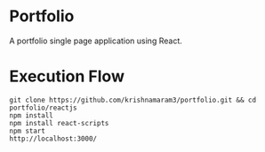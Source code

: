 # Portfolio

A portfolio single page application using React.

# Execution Flow
```
git clone https://github.com/krishnamaram3/portfolio.git && cd portfolio/reactjs
npm install
npm install react-scripts
npm start
http://localhost:3000/
```
